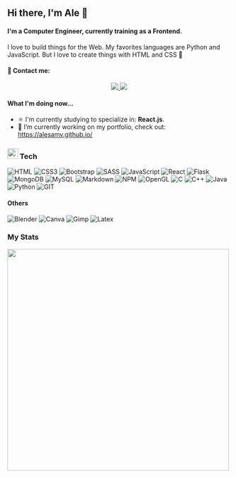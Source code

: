 ## Hi there, I'm Ale 👋

#### I'm a Computer Engineer, currently training as a Frontend. 
I love to build things for the Web. My favorites languages are Python and JavaScript. But I love to create things with HTML and CSS 💖

#### 📩 Contact me: 
<div align="center">
    <a href="https://www.linkedin.com/in/alesamv" target="_blank">
        <img src="https://img.shields.io/badge/LinkedIn-%23181818?logo=linkedin&style=for-the-badge"/>
    </a>
    <a href="mailto:alesamv@gmail.com" target="_blank">
        <img src="https://img.shields.io/badge/Gmail-D14836?style=for-the-badge&logo=gmail&logoColor=white"/>
    </a>
</div>

#### What I'm doing now...
- ⚛️ I'm currently studying to specialize in: **React.js**.
- 🔨 I’m currently working on my portfolio, check out: https://alesamv.github.io/


### <img src = "https://media2.giphy.com/media/QssGEmpkyEOhBCb7e1/giphy.gif?cid=ecf05e47a0n3gi1bfqntqmob8g9aid1oyj2wr3ds3mg700bl&rid=giphy.gif" width = 24px>  Tech
![HTML](https://img.shields.io/badge/HTML5-E34F26?style=for-the-badge&logo=html5&logoColor=white)
![CSS3](https://img.shields.io/badge/CSS3-1572B6?style=for-the-badge&logo=css3&logoColor=white)
![Bootstrap](https://img.shields.io/badge/Bootstrap-563D7C?style=for-the-badge&logo=bootstrap&logoColor=white)
![SASS](https://img.shields.io/badge/Sass-CC6699?style=for-the-badge&logo=sass&logoColor=white)
![JavaScript](https://img.shields.io/badge/JavaScript-323330?style=for-the-badge&logo=javascript&logoColor=F7DF1E)
![React](https://img.shields.io/badge/React-20232A?style=for-the-badge&logo=react&logoColor=61DAFB)
![Flask](https://img.shields.io/badge/Flask-000000?style=for-the-badge&logo=flask&logoColor=white)
![MongoDB](https://img.shields.io/badge/MongoDB-4EA94B?style=for-the-badge&logo=mongodb&logoColor=white)
![MySQL](https://img.shields.io/badge/MySQL-005C84?style=for-the-badge&logo=mysql&logoColor=white)
![Markdown](https://img.shields.io/badge/Markdown-000000?style=for-the-badge&logo=markdown&logoColor=white)
![NPM](https://img.shields.io/badge/npm-CB3837?style=for-the-badge&logo=npm&logoColor=white)
![OpenGL](https://img.shields.io/badge/OpenGL-FFFFFF?style=for-the-badge&logo=opengl)
![C](https://img.shields.io/badge/C-00599C?style=for-the-badge&logo=c&logoColor=white)
![C++](https://img.shields.io/badge/C%2B%2B-00599C?style=for-the-badge&logo=c%2B%2B&logoColor=white)
![Java](https://img.shields.io/badge/Java-ED8B00?style=for-the-badge&logo=java&logoColor=white)
![Python](https://img.shields.io/badge/Python-FFD43B?style=for-the-badge&logo=python&logoColor=darkgreen)
![GIT](https://img.shields.io/badge/Git-F05032?style=for-the-badge&logo=git&logoColor=white)

 
 #### Others
 ![Blender](https://img.shields.io/badge/blender-%23F5792A.svg?style=for-the-badge&logo=blender&logoColor=white)
 ![Canva](https://img.shields.io/badge/Canva-%2300C4CC.svg?&style=for-the-badge&logo=Canva&logoColor=white)
 ![Gimp](https://img.shields.io/badge/gimp-5C5543?style=for-the-badge&logo=gimp&logoColor=white)
 ![Latex](https://img.shields.io/badge/LaTeX-47A141?style=for-the-badge&logo=LaTeX&logoColor=white)
 
 ### My Stats
 <img width='500' src="https://github-readme-stats.vercel.app/api?username=alesamv" />



<!--
  <img width='350' src="https://github-readme-stats.vercel.app/api/top-langs/?username=alesamv" />
<img width='500' src="https://github-readme-streak-stats.herokuapp.com/?user=alesamv" />
<img width='500' src="https://activity-graph.herokuapp.com/graph?username=alesamv" />

**alesamv/alesamv** is a ✨ _special_ ✨ repository because its `README.md` (this file) appears on your GitHub profile.

Here are some ideas to get you started:
- 🙋‍♀️ I'm Alejandra Monroy, Computer Engineer from Mexico City. Currently training as Frontend Developer. 
- 🔭 I’m currently working on ...
- 🌱 I’m currently learning ...
- 👯 I’m looking to collaborate on ...
- 🤔 I’m looking for help with ...
- 💬 Ask me about ...
- 📫 How to reach me: ...
- 😄 Pronouns: ...
- ⚡ Fun fact: ...
-->

